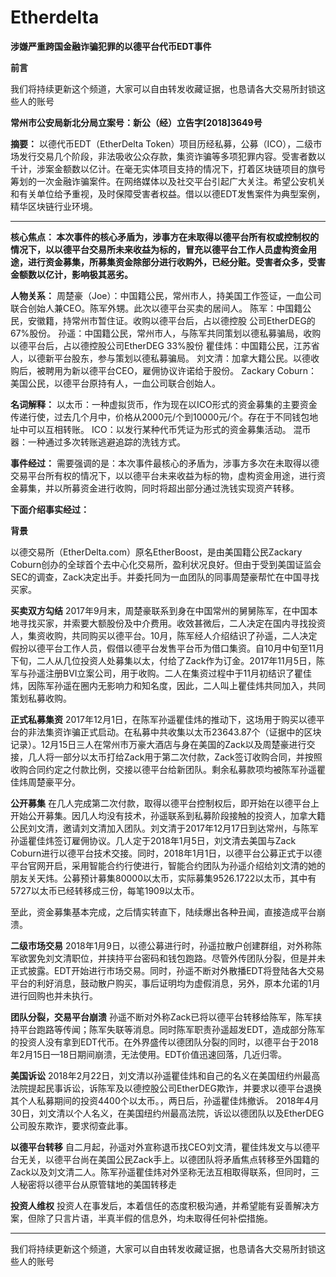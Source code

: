 # Etherdelta
<b>涉嫌严重跨国金融诈骗犯罪的以德平台代币EDT事件</b>

<b>前言</b>

我们将持续更新这个频道，大家可以自由转发收藏证据，也恳请各大交易所封锁这些人的账号

<b>常州市公安局新北分局立案号：新公（经）立告字[2018]3649号</b>

<b>摘要：</b>
以德代币EDT（EtherDelta Token）项目历经私募，公募（ICO），二级市场发行交易几个阶段，非法吸收公众存款，集资诈骗等多项犯罪内容。受害者数以千计，涉案金额数以亿计。在毫无实体项目支持的情况下，打着区块链项目的旗号筹划的一次金融诈骗案件。在网络媒体以及社交平台引起广大关注。希望公安机关和有关单位给予重视，及时保障受害者权益。借以以德EDT发售案件为典型案例，精华区块链行业环境。

--------------------------------------------------------------

<b>核心焦点：
本次事件的核心矛盾为，涉事方在未取得以德平台所有权或控制权的情况下，以以德平台交易所未来收益为标的，冒充以德平台工作人员虚构资金用途，进行资金募集，所募集资金除部分进行收购外，已经分赃。受害者众多，受害金额数以亿计，影响极其恶劣。</b>


<b>人物关系：</b>
周楚豪（Joe）：中国籍公民，常州市人，持美国工作签证，一血公司联合创始人兼CEO。陈军外甥。此次以德平台买卖的居间人。
陈军：中国籍公民，安徽籍，持常州市暂住证。收购以德平台后，占以德控股
公司EtherDEG的67%股份。
孙遥：中国籍公民，常州市人，与陈军共同策划以德私募骗局，收购以德平台后，占以德控股公司EtherDEG 33%股份
瞿佳炜：中国籍公民，江苏省人，以德新平台股东，参与策划以德私募骗局。
刘文清：加拿大籍公民。以德收购后，被聘用为新以德平台CEO，雇佣协议许诺给于股份。
Zackary Coburn：美国公民，以德平台原持有人，一血公司联合创始人。


<b>名词解释：</b>
以太币：一种虚拟货币，作为现在以ICO形式的资金募集的主要资金传递行使，过去几个月中，价格从2000元/个到10000元/个。存在于不同钱包地址中可以互相转账。
ICO：以发行某种代币凭证为形式的资金募集活动。
混币器：一种通过多次转账逃避追踪的洗钱方式。


<b>事件经过：</b>
需要强调的是：本次事件最核心的矛盾为，涉事方多次在未取得以德交易平台所有权的情况下，以以德平台未来收益为标的物，虚构资金用途，进行资金募集，并以所募资金进行收购，同时将超出部分通过洗钱实现资产转移。

<b>下面介绍事实经过：</b>

<b>背景</b>

以德交易所（EtherDelta.com）原名EtherBoost，是由美国籍公民Zackary Coburn创办的全球首个去中心化交易所，盈利状况良好。但由于受到美国证监会SEC的调查，Zack决定出手。并委托同为一血团队的同事周楚豪帮忙在中国寻找买家。

<b>买卖双方勾结</b>
2017年9月末，周楚豪联系到身在中国常州的舅舅陈军，在中国本地寻找买家，并索要大额股份及中介费用。收效甚微后，二人决定在国内寻找投资人，集资收购，共同购买以德平台。10月，陈军经人介绍结识了孙遥，二人决定假扮以德平台工作人员，假借以德平台发售平台币为借口集资。自10月中旬至11月下旬，二人从几位投资人处募集以太，付给了Zack作为订金。2017年11月5日，陈军与孙遥注册BVI立案公司，用于收购。二人在集资过程中于11月初结识了瞿佳炜，因陈军孙遥在圈内无影响力和知名度，因此，二人叫上瞿佳炜共同加入，共同策划私募收购。

<b>正式私募集资</b>
2017年12月1日，在陈军孙遥瞿佳炜的推动下，这场用于购买以德平台的非法集资诈骗正式启动。在私募中共收集以太币23643.87个（证据中的区块记录）。12月15日三人在常州市万豪大酒店与身在美国的Zack以及周楚豪进行交接，几人将一部分以太币打给Zack用于第二次付款，Zack签订收购合同，并按照收购合同约定之付款比例，交接以德平台给新团队。剩余私募款项均被陈军孙遥瞿佳炜周楚豪平分。

<b>公开募集</b>
在几人完成第二次付款，取得以德平台控制权后，即开始在以德平台上开始公开募集。因几人均没有技术，孙遥联系到私募阶段接触的投资人，加拿大籍公民刘文清，邀请刘文清加入团队。刘文清于2017年12月17日到达常州，与陈军孙遥瞿佳炜签订雇佣协议。几人定于2018年1月5日，刘文清去美国与Zack Coburn进行以德平台技术交接。同时，2018年1月1日，以德平台公募正式于以德平台官网开启，采用智能合约行使进行，智能合约团队为孙遥介绍给刘文清的她的朋友关天炜。公募预计募集80000以太币，实际募集9526.1722以太币，其中有5727以太币已经转移成三份，每笔1909以太币。

至此，资金募集基本完成，之后情实转直下，陆续爆出各种丑闻，直接造成平台崩溃。


<b>二级市场交易</b>
2018年1月9日，以德公募进行时，孙遥拉散户创建群组，对外称陈军欲罢免刘文清职位，并挟持平台密码和钱包跑路。尽管外传团队分裂，但是并未正式披露。EDT开始进行市场交易。同时，孙遥不断对外散播EDT将登陆各大交易平台的利好消息，鼓动散户购买，事后证明均为虚假消息，另外，原本允诺的1月进行回购也并未执行。

<b>团队分裂，交易平台崩溃</b>
孙遥不断对外称Zack已将以德平台转移给陈军，陈军挟持平台跑路等传闻；陈军失联等消息。同时陈军职责孙遥超发EDT，造成部分陈军的投资人没有拿到EDT代币。在外界盛传以德团队分裂的同时，以德平台于2018年2月15日—18日期间崩溃，无法使用。EDT价值迅速回落，几近归零。

<b>美国诉讼</b>
2018年2月22日，刘文清以孙遥瞿佳炜和自己的名义在美国纽约州最高法院提起民事诉讼，诉陈军及以德控股公司EtherDEG欺诈，并要求以德平台退换其个人私募期间的投资4400个以太币。，两日后，孙遥瞿佳炜撤诉。
2018年4月30日，刘文清以个人名义，在美国纽约州最高法院，诉讼以德团队以及EtherDEG公司股东欺诈，要求彻查此事。

<b>以德平台转移</b>
自二月起，孙遥对外宣称退币找CEO刘文清，瞿佳炜发文与以德平台无关，以德平台尚在美国公民Zack手上。以德团队将矛盾焦点转移至外国籍的Zack以及刘文清二人。陈军孙遥瞿佳炜对外坚称无法互相取得联系，但同时，三人秘密将以德平台从原管辖地的美国转移走

<b>投资人维权</b>
投资人在事发后，本着信任的态度积极沟通，并希望能有妥善解决方案，但除了只言片语，半真半假的信息外，均未取得任何补偿措施。

---------------------------

我们将持续更新这个频道，大家可以自由转发收藏证据，也恳请各大交易所封锁这些人的账号

